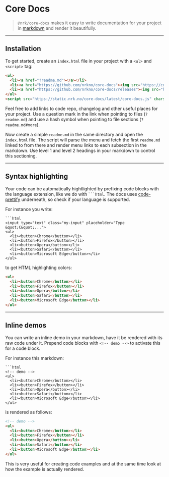 # Core Docs

> `@nrk/core-docs` makes it easy to write documentation for your project in [markdown](https://github.com/markedjs/marked) and 
render it beautifully.

---

## Installation

To get started, create an `index.html` file in your project with a `<ul>` and `<script>` tag:

```html
<ul>
  <li><a href="?readme.md"></a></li>
  <li><a href="https://github.com/nrkno/core-docs"><img src="https://cdn.jsdelivr.net/npm/simple-icons@latest/icons/github.svg" width="15"> View on Github</a></li>
  <li><a href="https://github.com/nrkno/core-docs/releases"><img src="https://rawgit.com/nrkno/core-icons/master/lib/nrk-poll.svg" width="15"> View changelog</a></li>
</ul>
<script src="https://static.nrk.no/core-docs/latest/core-docs.js" charset="utf-8" defer></script>
```

Feel free to add links to code repo, changelog and other useful places for your project. 
Use a question mark in the link when pointing to files (`?readme.md`) and use a hash symbol when pointing to file sections (`?readme.md#more`).

Now create a simple `readme.md` in the same directory and open the `index.html` file. 
The script will parse the menu and fetch the first `readme.md` linked to from there and render menu links to each subsection in the markdown.
Use level 1 and level 2 headings in your markdown to control this sectioning.


---

## Syntax highlighting

Your code can be automatically hightlighted by prefixing code blocks with the language extension,
like we do with <code>```html</code>. The docs uses [code-prettify](https://github.com/google/code-prettify) underneath,
so check if your language is supported.


For instance you write:

```
```html
<input type="text" class="my-input" placeholder="Type &quot;C&quot;...">
<ul>
  <li><button>Chrome</button></li>
  <li><button>Firefox</button></li>
  <li><button>Opera</button></li>
  <li><button>Safari</button></li>
  <li><button>Microsoft Edge</button></li>
</ul>
``````

to get HTML highlighting colors:


```html
<ul>
  <li><button>Chrome</button></li>
  <li><button>Firefox</button></li>
  <li><button>Opera</button></li>
  <li><button>Safari</button></li>
  <li><button>Microsoft Edge</button></li>
</ul>

```

---

## Inline demos


You can write an inline demo in your markdown, have it be rendered with
its raw code under it. Prepend code blocks with `<!-- demo -->` to activate
this for a code block.


For instance this markdown:

```
```html
<!-- demo -->
<ul>
  <li><button>Chrome</button></li>
  <li><button>Firefox</button></li>
  <li><button>Opera</button></li>
  <li><button>Safari</button></li>
  <li><button>Microsoft Edge</button></li>
</ul>
``````

 is rendered as follows:


```html
<!-- demo -->
<ul>
  <li><button>Chrome</button></li>
  <li><button>Firefox</button></li>
  <li><button>Opera</button></li>
  <li><button>Safari</button></li>
  <li><button>Microsoft Edge</button></li>
</ul>
```

This is very useful for creating code examples and at the same
time look at how the example is actually rendered.
